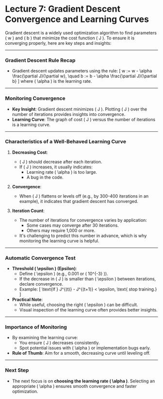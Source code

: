 # Lecture 7: Gradient Descent Convergence and Learning Curves

Gradient descent is a widely used optimization algorithm to find parameters \( w \) and \( b \) that minimize the cost function \( J \). To ensure it is converging properly, here are key steps and insights:

---

### **Gradient Descent Rule Recap**
- Gradient descent updates parameters using the rule:
  \[
  w := w - \alpha \frac{\partial J}{\partial w}, \quad b := b - \alpha \frac{\partial J}{\partial b}
  \]
  where \( \alpha \) is the learning rate.

---

### **Monitoring Convergence**
- **Key Insight**: Gradient descent minimizes \( J \). Plotting \( J \) over the number of iterations provides insights into convergence.  
- **Learning Curve**: The graph of cost \( J \) versus the number of iterations is a learning curve.  

---

### **Characteristics of a Well-Behaved Learning Curve**
1. **Decreasing Cost**:  
   - \( J \) should decrease after each iteration.  
   - If \( J \) increases, it usually indicates:  
     - Learning rate \( \alpha \) is too large.  
     - A bug in the code.  

2. **Convergence**:  
   - When \( J \) flattens or levels off (e.g., by 300-400 iterations in an example), it indicates that gradient descent has converged.

3. **Iteration Count**:  
   - The number of iterations for convergence varies by application:  
     - Some cases may converge after 30 iterations.  
     - Others may require 1,000 or more.  
   - It's challenging to predict this number in advance, which is why monitoring the learning curve is helpful.  

---

### **Automatic Convergence Test**
- **Threshold \( \epsilon \) (Epsilon)**:  
  - Define \( \epsilon \) (e.g., 0.001 or \( 10^{-3} \)).  
  - If the decrease in \( J \) is smaller than \( \epsilon \) between iterations, declare convergence.  
  - Example:
    \[
    \text{If } J^{(t)} - J^{(t+1)} < \epsilon, \text{ stop training.}
    \]
- **Practical Note**:  
  - While useful, choosing the right \( \epsilon \) can be difficult.  
  - Visual inspection of the learning curve often provides better insights.

---

### **Importance of Monitoring**
- By examining the learning curve:  
  - You ensure \( J \) decreases consistently.  
  - Spot potential issues with \( \alpha \) or implementation bugs early.  
- **Rule of Thumb**: Aim for a smooth, decreasing curve until leveling off.

---

### **Next Step**
- The next focus is on **choosing the learning rate \( \alpha \)**. Selecting an appropriate \( \alpha \) ensures smooth convergence and faster optimization.